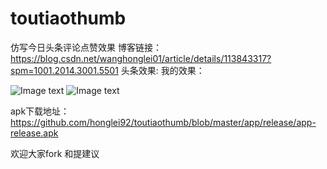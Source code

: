 # toutiaothumb
仿写今日头条评论点赞效果
博客链接：https://blog.csdn.net/wanghonglei01/article/details/113843317?spm=1001.2014.3001.5501
头条效果:                      我的效果：

![Image text](https://github.com/honglei92/toutiaothumb/blob/master/file/20210218120920417.gif)
![Image text](https://github.com/honglei92/toutiaothumb/blob/master/file/whl.gif)

apk下载地址：
https://github.com/honglei92/toutiaothumb/blob/master/app/release/app-release.apk

欢迎大家fork 和提建议


